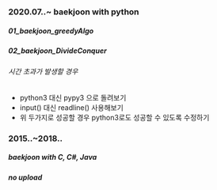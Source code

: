 ### 2020.07..~ baekjoon with python
##### 01_baekjoon_greedyAlgo
##### 02_baekjoon_DivideConquer
###### 시간 초과가 발생할 경우
* python3 대신 pypy3 으로 돌려보기
* input() 대신 readline() 사용해보기
* 위 두가지로 성공할 경우 python3로도 성공할 수 있도록 수정하기

### 2015..~2018.. 
##### baekjoon with C, C#, Java
##### no upload